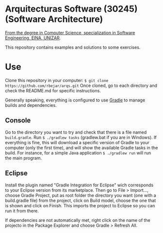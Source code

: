 # Arquitecturas Software (30245) (Software Architecture)
[From the degree in Computer Science, specialization in Software Engineering, EINA, UNIZAR](http://titulaciones.unizar.es/asignaturas/30245/index14.html).

This repository contains examples and solutions to some exercises.

# Use
Clone this repository in your computer:
`$ git clone https://github.com/rbejar/arqs.git`
Once cloned, go to each directory and check the README.md for specific instructions.

Generally speaking, everything is configured to use [Gradle](http://www.gradle.org/docs/current/userguide/userguide.html) to manage builds and dependencies. 

## Console
Go to the directory you want to try and check that there is a file named `build.gradle`. Run `$ ./gradlew tasks` (gradlew.bat if you are in Windows). If everything is fine, this will download a specific version of Gradle to your computer (only the first time), and will show the available Gradle tasks in the build. For instance, for a simple Java application `$ ./gradlew run` will run the main program.

## Eclipse
Install the plugin named "Gradle Integration for Eclipse" wich corresponds to your Eclipse version from its marketplace. Then go to File > Import..., choose Gradle Project, put as root folder the directory you want (one with a build.gradle file) from the project, click on Build model, choose the one that is shown and click on Finish. This imports the project to Eclipse so you can run it from there.  

If dependencies are not automatically met, right click on the name of the projecto in the Package Explorer and choose Gradle > Refresh All.
